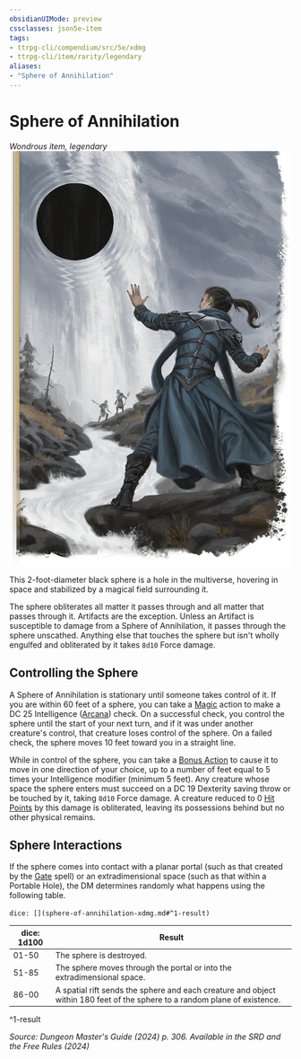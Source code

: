 ```yaml
---
obsidianUIMode: preview
cssclasses: json5e-item
tags:
- ttrpg-cli/compendium/src/5e/xdmg
- ttrpg-cli/item/rarity/legendary
aliases: 
- "Sphere of Annihilation"
---
```

# Sphere of Annihilation
*Wondrous item, legendary*  
![](Інструменти%20ДМ/CLI/items/img/sphere-of-annihilation.webp#right)


This 2-foot-diameter black sphere is a hole in the multiverse, hovering in space and stabilized by a magical field surrounding it.

The sphere obliterates all matter it passes through and all matter that passes through it. Artifacts are the exception. Unless an Artifact is susceptible to damage from a Sphere of Annihilation, it passes through the sphere unscathed. Anything else that touches the sphere but isn't wholly engulfed and obliterated by it takes `8d10` Force damage.

## Controlling the Sphere

A Sphere of Annihilation is stationary until someone takes control of it. If you are within 60 feet of a sphere, you can take a [Magic](Інструменти%20ДМ/CLI/rules/actions.md#Magic) action to make a DC 25 Intelligence ([Arcana](Інструменти%20ДМ/CLI/rules/skills.md#Arcana)) check. On a successful check, you control the sphere until the start of your next turn, and if it was under another creature's control, that creature loses control of the sphere. On a failed check, the sphere moves 10 feet toward you in a straight line.

While in control of the sphere, you can take a [Bonus Action](Інструменти%20ДМ/CLI/rules/variant-rules/bonus-action-xphb.md) to cause it to move in one direction of your choice, up to a number of feet equal to 5 times your Intelligence modifier (minimum 5 feet). Any creature whose space the sphere enters must succeed on a DC 19 Dexterity saving throw or be touched by it, taking `8d10` Force damage. A creature reduced to 0 [Hit Points](Інструменти%20ДМ/CLI/rules/variant-rules/hit-points-xphb.md) by this damage is obliterated, leaving its possessions behind but no other physical remains.

## Sphere Interactions

If the sphere comes into contact with a planar portal (such as that created by the [Gate](Інструменти%20ДМ/CLI/spells/gate-xphb.md) spell) or an extradimensional space (such as that within a Portable Hole), the DM determines randomly what happens using the following table.

`dice: [](sphere-of-annihilation-xdmg.md#^1-result)`

| dice: 1d100 | Result |
|-------------|--------|
| 01-50 | The sphere is destroyed. |
| 51-85 | The sphere moves through the portal or into the extradimensional space. |
| 86-00 | A spatial rift sends the sphere and each creature and object within 180 feet of the sphere to a random plane of existence. |
^1-result

*Source: Dungeon Master's Guide (2024) p. 306. Available in the <span title='Systems Reference Document (5.2)'>SRD</span> and the Free Rules (2024)*